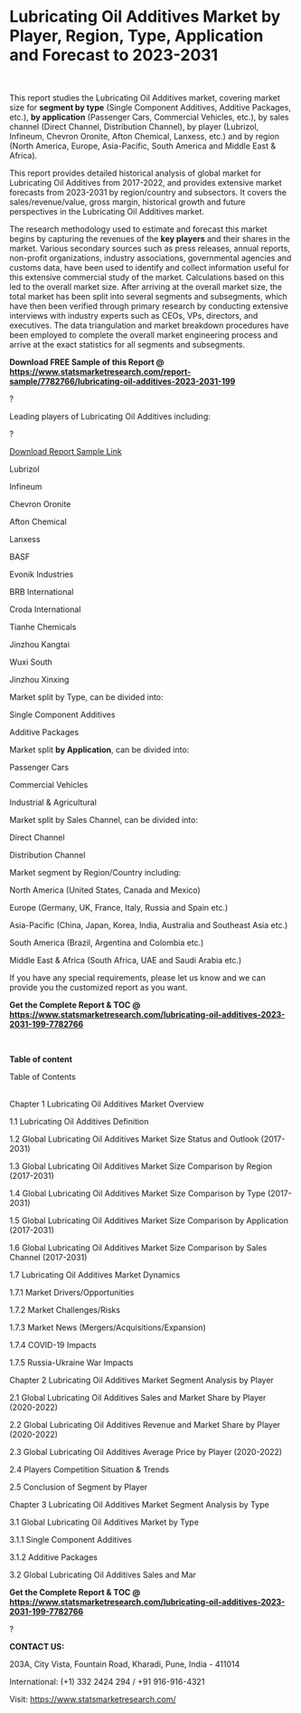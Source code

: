 <h1>Lubricating Oil Additives Market by Player, Region, Type, Application and Forecast to 2023-2031</h1><br/><p>This report studies the Lubricating Oil Additives market, covering market size for <strong>segment by type</strong> (Single Component Additives, Additive Packages, etc.), <strong>by application</strong> (Passenger Cars, Commercial Vehicles, etc.), by sales channel (Direct Channel, Distribution Channel), by player (Lubrizol, Infineum, Chevron Oronite, Afton Chemical, Lanxess, etc.) and by region (North America, Europe, Asia-Pacific, South America and Middle East & Africa).</p>
 
 
 
 <p>This report provides detailed historical analysis of global market for Lubricating Oil Additives from 2017-2022, and provides extensive market forecasts from 2023-2031 by region/country and subsectors. It covers the sales/revenue/value, gross margin, historical growth and future perspectives in the Lubricating Oil Additives market.</p>
 
 
 
 <p>The research methodology used to estimate and forecast this market begins by capturing the revenues of the <strong>key players</strong> and their shares in the market. Various secondary sources such as press releases, annual reports, non-profit organizations, industry associations, governmental agencies and customs data, have been used to identify and collect information useful for this extensive commercial study of the market. Calculations based on this led to the overall market size. After arriving at the overall market size, the total market has been split into several segments and subsegments, which have then been verified through primary research by conducting extensive interviews with industry experts such as CEOs, VPs, directors, and executives. The data triangulation and market breakdown procedures have been employed to complete the overall market engineering process and arrive at the exact statistics for all segments and subsegments.</p>
 
 
 
 <div><b>Download FREE Sample of this Report @ <a href="https://www.statsmarketresearch.com/download-free-sample/7782766/lubricating-oil-additives-2023-2031-199">https://www.statsmarketresearch.com/report-sample/7782766/lubricating-oil-additives-2023-2031-199</a></b></div>
 
 
 
 <p>? </p>
 
 
 
 <p>Leading players of Lubricating Oil Additives including:</p>
 
 
 
 <p>? </p>
 
 
 
 <p><a href="https://www.statsmarketresearch.com/download-free-sample/7782766/lubricating-oil-additives-2023-2031-199">Download Report Sample Link</a></p>
 
 
 
 <p>Lubrizol</p>
 
 
 
 <p>Infineum</p>
 
 
 
 <p>Chevron Oronite</p>
 
 
 
 <p>Afton Chemical</p>
 
 
 
 <p>Lanxess</p>
 
 
 
 <p>BASF</p>
 
 
 
 <p>Evonik Industries</p>
 
 
 
 <p>BRB International</p>
 
 
 
 <p>Croda International</p>
 
 
 
 <p>Tianhe Chemicals</p>
 
 
 
 <p>Jinzhou Kangtai</p>
 
 
 
 <p>Wuxi South</p>
 
 
 
 <p>Jinzhou Xinxing</p>
 
 
 
 <p>Market split by Type, can be divided into:</p>
 
 
 
 <p>Single Component Additives</p>
 
 
 
 <p>Additive Packages</p>
 
 
 
 <p>Market split <strong>by Application</strong>, can be divided into:</p>
 
 
 
 <p>Passenger Cars</p>
 
 
 
 <p>Commercial Vehicles</p>
 
 
 
 <p>Industrial & Agricultural</p>
 
 
 
 <p>Market split by Sales Channel, can be divided into:</p>
 
 
 
 <p>Direct Channel</p>
 
 
 
 <p>Distribution Channel</p>
 
 
 
 <p>Market segment by Region/Country including:</p>
 
 
 
 <p>North America (United States, Canada and Mexico)</p>
 
 
 
 <p>Europe (Germany, UK, France, Italy, Russia and Spain etc.)</p>
 
 
 
 <p>Asia-Pacific (China, Japan, Korea, India, Australia and Southeast Asia etc.)</p>
 
 
 
 <p>South America (Brazil, Argentina and Colombia etc.)</p>
 
 
 
 <p>Middle East & Africa (South Africa, UAE and Saudi Arabia etc.)</p>
 
 
 
 <p>If you have any special requirements, please let us know and we can provide you the customized report as you want.</p>
 
 
 
 <div><b>Get the Complete Report & TOC @ <a href="https://www.statsmarketresearch.com/lubricating-oil-additives-2023-2031-199-7782766">https://www.statsmarketresearch.com/lubricating-oil-additives-2023-2031-199-7782766</a></b></div>
 
 
 
 <p><br />
 
 <b>Table of content</b></p>
 
 
 
 <p>Table of Contents<br />
 
 <br />
 
 Chapter 1 Lubricating Oil Additives Market Overview<br />
 
 1.1 Lubricating Oil Additives Definition<br />
 
 1.2 Global Lubricating Oil Additives Market Size Status and Outlook (2017-2031)<br />
 
 1.3 Global Lubricating Oil Additives Market Size Comparison by Region (2017-2031)<br />
 
 1.4 Global Lubricating Oil Additives Market Size Comparison by Type (2017-2031)<br />
 
 1.5 Global Lubricating Oil Additives Market Size Comparison by Application (2017-2031)<br />
 
 1.6 Global Lubricating Oil Additives Market Size Comparison by Sales Channel (2017-2031)<br />
 
 1.7 Lubricating Oil Additives Market Dynamics<br />
 
 1.7.1 Market Drivers/Opportunities<br />
 
 1.7.2 Market Challenges/Risks<br />
 
 1.7.3 Market News (Mergers/Acquisitions/Expansion)<br />
 
 1.7.4 COVID-19 Impacts<br />
 
 1.7.5 Russia-Ukraine War Impacts<br />
 
 Chapter 2 Lubricating Oil Additives Market Segment Analysis by Player<br />
 
 2.1 Global Lubricating Oil Additives Sales and Market Share by Player (2020-2022)<br />
 
 2.2 Global Lubricating Oil Additives Revenue and Market Share by Player (2020-2022)<br />
 
 2.3 Global Lubricating Oil Additives Average Price by Player (2020-2022)<br />
 
 2.4 Players Competition Situation & Trends<br />
 
 2.5 Conclusion of Segment by Player<br />
 
 Chapter 3 Lubricating Oil Additives Market Segment Analysis by Type<br />
 
 3.1 Global Lubricating Oil Additives Market by Type<br />
 
 3.1.1 Single Component Additives<br />
 
 3.1.2 Additive Packages<br />
 
 3.2 Global Lubricating Oil Additives Sales and Mar</p>
 
 
 
 <div><b>Get the Complete Report & TOC @ <a href="https://www.statsmarketresearch.com/lubricating-oil-additives-2023-2031-199-7782766">https://www.statsmarketresearch.com/lubricating-oil-additives-2023-2031-199-7782766</a></b></div>
 
 
 
 <p>? </p>
 
 
 
 <p><b>CONTACT US:</b><br />
 
 203A, City Vista, Fountain Road, Kharadi, Pune, India - 411014<br />
 
 International: (+1) 332 2424 294 / +91 916-916-4321<br />
 
 Visit: <a href="https://www.statsmarketresearch.com/">https://www.statsmarketresearch.com/</a></p>